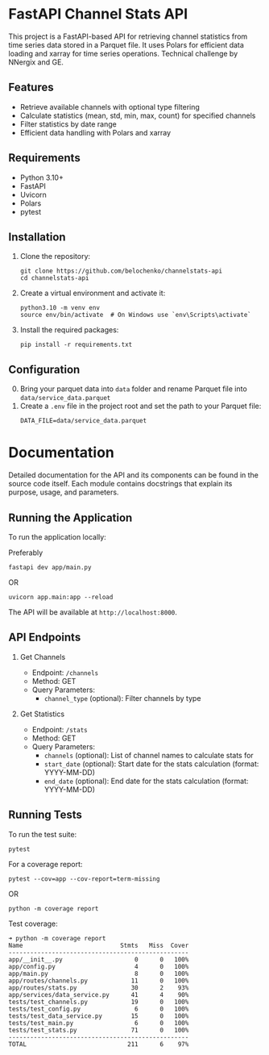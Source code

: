 # FastAPI Channel Stats API

This project is a FastAPI-based API for retrieving channel statistics from time series data stored in a Parquet file. It uses Polars for efficient data loading and xarray for time series operations.
Technical challenge by NNergix and GE.

## Features

- Retrieve available channels with optional type filtering
- Calculate statistics (mean, std, min, max, count) for specified channels
- Filter statistics by date range
- Efficient data handling with Polars and xarray

## Requirements

- Python 3.10+
- FastAPI
- Uvicorn
- Polars
- pytest

## Installation

1. Clone the repository:
   ```
   git clone https://github.com/belochenko/channelstats-api
   cd channelstats-api
   ```

2. Create a virtual environment and activate it:
   ```
   python3.10 -m venv env
   source env/bin/activate  # On Windows use `env\Scripts\activate`
   ```

3. Install the required packages:
   ```
   pip install -r requirements.txt
   ```

## Configuration
0. Bring your parquet data into `data` folder and rename Parquet file into `data/service_data.parquet`
1. Create a `.env` file in the project root and set the path to your Parquet file:
   ```
   DATA_FILE=data/service_data.parquet
   ```

# Documentation
Detailed documentation for the API and its components can be found in the source code itself.
Each module contains docstrings that explain its purpose, usage, and parameters.

## Running the Application

To run the application locally:

Preferably
```
fastapi dev app/main.py
```

OR

```
uvicorn app.main:app --reload
```


The API will be available at `http://localhost:8000`.

## API Endpoints

1. Get Channels
   - Endpoint: `/channels`
   - Method: GET
   - Query Parameters:
     - `channel_type` (optional): Filter channels by type

2. Get Statistics
   - Endpoint: `/stats`
   - Method: GET
   - Query Parameters:
     - `channels` (optional): List of channel names to calculate stats for
     - `start_date` (optional): Start date for the stats calculation (format: YYYY-MM-DD)
     - `end_date` (optional): End date for the stats calculation (format: YYYY-MM-DD)

## Running Tests

To run the test suite:

```
pytest
```

For a coverage report:

```
pytest --cov=app --cov-report=term-missing
```

OR
```
python -m coverage report
```

Test coverage:

```
➜ python -m coverage report
Name                           Stmts   Miss  Cover
--------------------------------------------------
app/__init__.py                    0      0   100%
app/config.py                      4      0   100%
app/main.py                        8      0   100%
app/routes/channels.py            11      0   100%
app/routes/stats.py               30      2    93%
app/services/data_service.py      41      4    90%
tests/test_channels.py            19      0   100%
tests/test_config.py               6      0   100%
tests/test_data_service.py        15      0   100%
tests/test_main.py                 6      0   100%
tests/test_stats.py               71      0   100%
--------------------------------------------------
TOTAL                            211      6    97%
```

